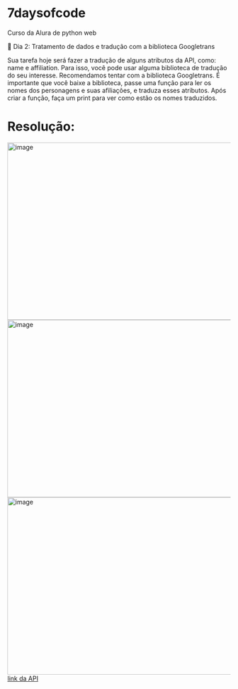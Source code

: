 # 7daysofcode
Curso da Alura de python web
<p>
🔹 Dia 2: Tratamento de dados e tradução com a biblioteca Googletrans <br>
  
Sua tarefa hoje será fazer a tradução de alguns atributos da API, como: name e affiliation.
Para isso, você pode usar alguma biblioteca de tradução do seu interesse. Recomendamos tentar com a biblioteca Googletrans.
É importante que você baixe a biblioteca, passe uma função para ler os nomes dos personagens e suas afiliações, e traduza esses atributos. Após criar a função, faça um print para ver como estão os nomes traduzidos.
</p>
<div>
  <h1>Resolução:</h1>
  <img width="600" height="400" alt="image" src="https://github.com/user-attachments/assets/3afcdd0c-c1a9-4dbc-901b-c04339f29eb0" />
  <img width="600" height="400" alt="image" src="https://github.com/user-attachments/assets/be88a889-0843-47d3-aa1b-81729b76f752" />
  <img width="600" height="400" alt="image" src="https://github.com/user-attachments/assets/be1ba6ab-f04b-42a0-aaf3-dc82446ef9d9" />
</div>
<a href="https://last-airbender-api.fly.dev/" target="_blank">link da API</a>
